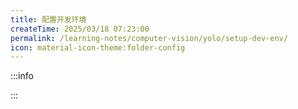 ```yaml
---
title: 配置开发环境
createTime: 2025/03/18 07:23:00
permalink: /learning-notes/computer-vision/yolo/setup-dev-env/
icon: material-icon-theme:folder-config
---
```


:::info

:::